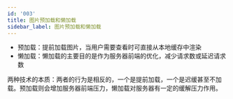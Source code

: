 ```yaml
---
id: '003'
title: 图片预加载和懒加载
sidebar_label: 图片预加载和懒加载
---
```


- 预加载：提前加载图片，当用户需要查看时可直接从本地缓存中渲染
- 懒加载：懒加载的主要目的是作为服务器前端的优化，减少请求数或延迟请求数

两种技术的本质：两者的行为是相反的，一个是提前加载，一个是迟缓甚至不加载。预加载则会增加服务器前端压力，懒加载对服务器有一定的缓解压力作用。
